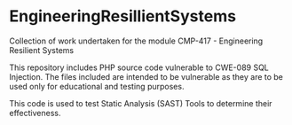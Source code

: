 # EngineeringResillientSystems
Collection of work undertaken for the module CMP-417 - Engineering Resilient Systems

This repository includes PHP source code vulnerable to CWE-089 SQL Injection. 
The files included are intended to be vulnerable as they are to be used only for educational and testing purposes.

This code is used to test Static Analysis (SAST) Tools to determine their effectiveness. 
